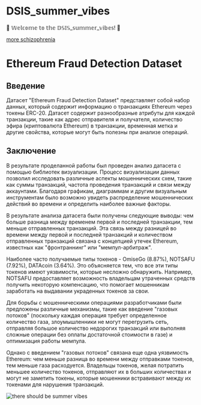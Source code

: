 # DSIS_summer_vibes

🍋 𝕎𝕖𝕝𝕔𝕠𝕞𝕖 𝕥𝕠 𝕥𝕙𝕖 𝔻𝕊𝕀𝕊_𝕤𝕦𝕞𝕞𝕖𝕣_𝕧𝕚𝕓𝕖𝕤! 🍋

[more schizophrenia](https://enamorak.notion.site/DSIS-Summer-Vibes-e3da7dd6fc2444809e0b74a4d66b4326?pvs=4)

# Ethereum Fraud Detection Dataset

## Введение
Датасет "Ethereum Fraud Detection Dataset" представляет собой набор данных, который содержит информацию о транзакциях Ethereum через токены ERC-20. Датасет содержит разнообразные атрибуты для каждой транзакции, такие как адрес отправителя и получателя, количество эфира (криптовалюта Ethereum) в транзакции, временная метка и другие свойства, которые могут быть полезны при анализе операций.

## Заключение
В результате проделанной работы был проведен анализ датасета с помощью библиотек визуализации. Процесс визуализации данных позволил исследовать различные аспекты мошеннических схем, такие как суммы транзакций, частота проведения транзакций и связи между аккаунтами. Благодаря графикам, диаграммам и другим визуальным инструментам было возможно увидеть распределение мошеннических действий во времени и определить наиболее важные факторы.

В результате анализа датасета были получены следующие выводы: чем больше разница между временем первой и последней транзакции, тем меньше отправленных транзакций. Эта связь между разницей во времени между первой и последней транзакций и количеством отправленных транзакций связана с концепцией утечек Ethereum, известных как "фронтраннинг" или "мемпул-арбитраж".

Наиболее часто получаемые типы токенов - OmiseGo (8.87%), NOTSAFU (7.92%), DATAcoin (3.64%). Это объясняется тем, что все эти типы токенов имеют уязвимости, которые несложно обнаружить. Например, NOTSAFU предоставляет возможность владельцам утраченных средств получить некоторую компенсацию, что помогает мошенникам заработать на выдавании украденных токенов за свои.

Для борьбы с мошенническими операциями разработчиками были предложены различные механизмы, такие как введение "газовых потоков" (поскольку каждая операция требует определенное количество газа, злоумышленники не могут перегрузить сеть, отправляя большое количество недорогих транзакций или выполняя сложные операции без оплаты достаточной стоимости в газе) и оптимизация работы мемпула.

Однако с введением "газовых потоков" связана еще одна уязвимость Ethereum: чем меньше разница во времени между отправками токенов, тем меньше газа расходуется. Владельцы токенов, желая потратить меньшее количество токенов, отправляют их в больших количествах и могут не заметить токены, которые мошенники встравивают между их токенами для нарушения транзакций.

![there should be summer vibes](https://get.wallhere.com/photo/sunlight-sunset-sea-bay-nature-shore-sand-reflection-long-exposure-beach-sunrise-evening-morning-coast-Sun-horizon-dusk-cloud-dawn-ocean-wave-3840x2160-px-afterglow-body-of-water-wind-wave-510909.jpg)
